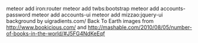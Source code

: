 
meteor add iron:router
meteor add twbs:bootstrap
meteor add accounts-password
meteor add accounts-ui
meteor add mizzao:jquery-ui
background by uigradients.com/   Back To Earth
images from http://www.bookicious.com/
and http://mashable.com/2010/08/05/number-of-books-in-the-world/#J5FG4NdKeEqf
